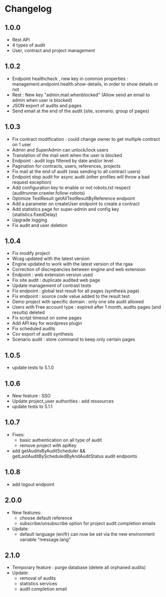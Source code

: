# Changelog

## 1.0.0

- Rest API
- 4 types of audit
- User, contract and project management

## 1.0.2

- Endpoint healthcheck , new key in common properties : management.endpoint.health.show-details, in order to show
  details or not
- Rest : New key "admin.mail.whenblocked" (Allow send an email to admin when user is blocked)
- JSON export of audits and pages
- Send email at the end of the audit (site, scenario, group of pages)

## 1.0.3

- Fix contract modification : could change owner to get multiple contract on 1 user
- Admin and SuperAdmin can unlock/lock users
- Translation of the mail sent when the user is blocked
- Endpoint : audit logs filtered by date and/or level
- Pagination for contracts, users, references, projects
- Fix mail at the end of audit (was sending to all contract users)
- Endpoint stop audit for async audit (other profiles will throw a bad request exception)
- Add configuration key to enable or not robots.txt respect (auditrunner.crawler.follow-robots)
- Optimize TestResult getAllTestResultByReference endpoint
- Add a parameter on createUser endpoint to create a contract
- Add statistics page for super-admin and config key (statistics.fixedDelay)
- Upgrade logging
- Fix audit and user deletion

## 1.0.4
- Fix modify project
- Wcag updated with the latest version
- Engine updated to work with the latest version of the rgaa
- Correction of discrepancies between engine and web extension
- Endpoint : web extension version used
- Fix site audit : duplicate audited web page
- Update management of contrast tests
- Fix endpoint : global test result for all pages (synthesis page)
- Fix endpoint : source code value added to the result test
- Demo project with specific domain : only one site audit allowed
- Users with Free account type : expired after 1 month, audits pages (and results) deleted
- Fix script timeout on some pages
- Add API key for wordpress plugin
- Fix scheduled audits
- Csv export of audit synthesis
- Scenario audit : store command to keep only certain pages

## 1.0.5
- update tests to 5.1.0

## 1.0.6
- New feature : SSO
- Update project_user authorities : add ressources
- update tests to 5.1.1

## 1.0.7
- Fixes:
  - basic authentication on all type of audit
  - remove project with apiKey
- add getAuditsByAuditScheduler && getLastAuditByScheduledByAndAuditStatus audit endpoints

## 1.0.8
- add logout endpoint

## 2.0.0
- New features:
  - choose default reference
  - subscribe/unsubscribe option for project audit completion emails
- Update:
  - default language (en/fr) can now be set via the new environment variable "message.lang"

## 2.1.0
- Temporary feature : purge database (delete all orphaned audits)
- Update:
  - removal of audits
  - statistics services
  - audit completion email